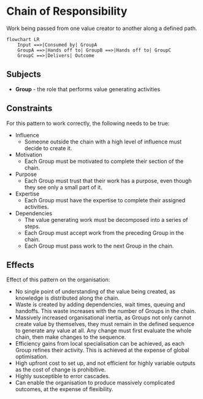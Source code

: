 # Chain of Responsibility

Work being passed from one value creator to another along a defined path.

```mermaid
flowchart LR
    Input ==>|Consumed by| GroupA
    GroupA ==>|Hands off to| GroupB ==>|Hands off to| GroupC
    GroupC ==>|Delivers| Outcome
```

## Subjects

* **Group** - the role that performs value generating activities

## Constraints

For this pattern to work correctly, the following needs to be true:

* Influence
  * Someone outside the chain with a high level of influence must decide to create it.
* Motivation
  * Each Group must be motivated to complete their section of the chain.
* Purpose
  * Each Group must trust that their work has a purpose, even though they see only a small part of it.
* Expertise
  * Each Group must have the expertise to complete their assigned activities.
* Dependencies
  * The value generating work must be decomposed into a series of steps.
  * Each Group must accept work from the preceding Group in the chain.
  * Each Group must pass work to the next Group in the chain.

## Effects

Effect of this pattern on the organisation:

* No single point of understanding of the value being created, as knowledge is distributed along the chain.
* Waste is created by adding dependencies, wait times, queuing and handoffs. This waste increases with the number of Groups in the chain.
* Massively increased organisational inertia, as Groups not only cannot create value by themselves, they must remain in the defined sequence to generate any value at all. Any change must first evaluate the whole chain, then make changes to the sequence.
* Efficiency gains from local specialisation can be achieved, as each Group refines their activity. This is achieved at the expense of global optimisation.
* High upfront cost to set up, and not efficient for highly variable outputs as the cost of change is prohibitive.
* Highly susceptible to error cascades.
* Can enable the organisation to produce massively complicated outcomes, at the expense of flexibility.
